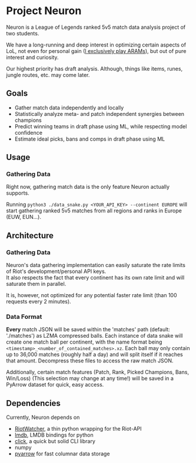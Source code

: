 # Project Neuron
Neuron is a League of Legends ranked 5v5 match data analysis project of two students.

We have a long-running and deep interest in optimizing certain aspects of LoL,
not even for personal gain ([I exclusively play ARAMs](https://op.gg/lol/summoners/euw/Vescusia-42069)),
but out of pure interest and curiosity.

Our highest priority has draft analysis. Although, things like items, runes, jungle routes, etc. may come later. 

## Goals
* Gather match data independently and locally 
* Statistically analyze meta- and patch independent synergies between champions
* Predict winning teams in draft phase using ML, while respecting model confidence
* Estimate ideal picks, bans and comps in draft phase using ML 

## Usage
### Gathering Data
Right now, gathering match data is the only feature Neuron actually supports.

Running
```python3 ./data_snake.py <YOUR_API_KEY> --continent EUROPE```
will start gathering ranked 5v5 matches from all regions and ranks in Europe (EUW, EUN...).

## Architecture
### Gathering Data
Neuron's data gathering implementation can easily saturate the rate limits of Riot's development/personal API keys.  
It also respects the fact that every continent has its own rate limit and will saturate them in parallel. 

It is, however, not optimized for any potential faster rate limit (than 100 requests every 2 minutes).

### Data Format
**Every** match JSON will be saved within the 'matches' path (default: './matches') as LZMA compressed balls.
Each instance of data snake will create one match ball per continent, 
with the name format being `<timestamp>_<number_of_contained_matches>.xz`. 
Each ball may only contain up to 36,000 matches (roughly half a day) and will split itself if it reaches that amount.
Decompress these files to access the raw match JSON.

Additionally, certain match features (Patch, Rank, Picked Champions, Bans, Win/Loss) (This selection may change at any time!)
will be saved in a PyArrow dataset for quick, easy access.

## Dependencies
Currently, Neuron depends on
* [RiotWatcher](https://github.com/pseudonym117/Riot-Watcher), a thin python wrapping for the Riot-API
* [lmdb](https://pypi.org/project/lmdb/), LMDB bindings for python
* [click](https://click.palletsprojects.com/en/stable/), a quick but solid CLI library
* numpy
* [pyarrow](https://arrow.apache.org/docs/python/index.html) for fast columnar data storage